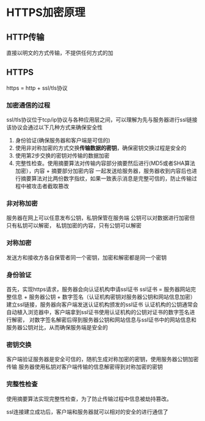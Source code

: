 # HTTPS加密原理

## HTTP传输
直接以明文的方式传输，不提供任何方式的加
## HTTPS
https = http + ssl/tls协议
### 加密通信的过程
ssl/tls协议位于tcp/ip协议与各种应用层之间，可以理解为先与服务器进行ssl链接
该协议会通过以下几种方式来确保安全性
1. 身份验证(确保服务器和客户端是可信的)
2. 使用非对称加密的方式交换**传输数据的密钥**，确保密钥交换过程是安全的
3. 使用第2步交换的密钥对传输的数据加密
4. 完整性检查。使用摘要算法对传输内容部分摘要然后进行(MD5或者SHA算法加密），内容 + 摘要部分加密内容 一起发送给服务器，服务器收到内容后也进行摘要算法对比两份数字指纹，如果一致表示消息是完整可信的，防止传输过程中被攻击者截取篡改

### 非对称加密
服务器在网上可以任意发布公钥，私钥保管在服务端
公钥可以对数据进行加密但只有私钥可以解密，
私钥加密的内容，只有公钥可以解密

### 对称加密
发送方和接收方各自保管者同一个密钥，加密和解密都是同一个密钥

### 身份验证
首先，实现https请求，服务器会向认证机构申请ssl证书
ssl证书 = 服务器网站完整信息 + 服务器公钥 + 数字签名（认证机构密钥对服务器公钥和网站信息加密）
建立ssl链接，服务器向客户端发送认证机构颁发的ssl证书
认证机构的公钥通常会自动植入浏览器中，客户端拿到ssl证书使用认证机构的公钥对证书的数字签名进行解密，
对数字签名解密后得到服务器公钥和网站信息与ssl证书中的网站信息和服务器公钥对比，从而确保服务端是安全的

### 密钥交换
客户端验证服务器是安全可信的，随机生成对称加密的密钥，使用服务器公钥加密传输
服务器使用私钥对客户端传输的信息解密得到对称加密的密钥

### 完整性检查
使用摘要算法实现完整性检查，为了防止传输过程中信息被劫持篡改。

ssl连接建立成功后，客户端和服务器就可以相对的安全的进行通信了